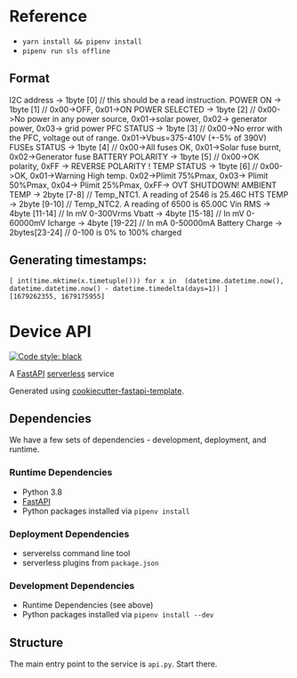 # Reference

  * `yarn install && pipenv install`
  * `pipenv run sls offline`

## Format


I2C address   -> 1byte [0]	// this should be a read instruction.
  POWER ON     -> 1byte [1]   // 0x00->OFF, 0x01->ON
  POWER SELECTED  -> 1byte [2]   // 0x00->No power in any power source, 0x01->solar power, 0x02-> generator power, 0x03-> grid power
  PFC STATUS    -> 1byte [3]   // 0x00->No error with the PFC, voltage out of range. 0x01->Vbus=375-410V (+-5% of 390V)
  FUSEs STATUS   -> 1byte [4]   // 0x00->All fuses OK, 0x01->Solar fuse burnt, 0x02->Generator fuse
  BATTERY POLARITY -> 1byte [5]   // 0x00->OK polarity, 0xFF -> REVERSE POLARITY !
  TEMP STATUS   -> 1byte [6]   // 0x00->OK, 0x01->Warning High temp. 0x02->Plimit 75%Pmax, 0x03-> Plimit 50%Pmax, 0x04-> Plimit 25%Pmax, 0xFF-> OVT SHUTDOWN!
  AMBIENT TEMP   -> 2byte [7-8]  // Temp_NTC1. A reading of 2546 is 25.46C
  HTS TEMP     -> 2byte [9-10] // Temp_NTC2. A reading of 6500 is 65.00C
  Vin RMS     -> 4byte [11-14] // In mV 0-300Vrms
  Vbatt      -> 4byte [15-18] // In mV 0-60000mV
  Icharge     -> 4byte [19-22] // In mA 0-50000mA
  Battery Charge  -> 2bytes[23-24] // 0-100 is 0% to 100% charged


## Generating timestamps:

```
[ int(time.mktime(x.timetuple())) for x in  (datetime.datetime.now(), datetime.datetime.now() - datetime.timedelta(days=1)) ]
[1679262355, 1679175955]

```

# Device API

[![Code style: black](https://img.shields.io/badge/code%20style-black-000000.svg)](https://github.com/psf/black)

A [FastAPI] [serverless] service

Generated using [cookiecutter-fastapi-template](https://github.com/miketheman/cookiecutter-fastapi-template).


## Dependencies

We have a few sets of dependencies - development, deployment, and runtime.

### Runtime Dependencies

- Python 3.8
- [FastAPI]
- Python packages installed via `pipenv install`

### Deployment Dependencies

- serverelss command line tool
- serverless plugins from `package.json`

### Development Dependencies

- Runtime Dependencies (see above)
- Python packages installed via `pipenv install --dev`

[FastAPI]: https://fastapi.tiangolo.com/
[serverless]: https://www.serverless.com/open-source/


## Structure

The main entry point to the service is `api.py`.
Start there.
